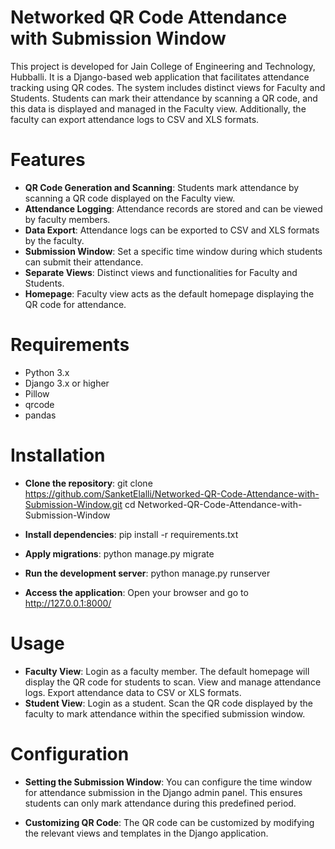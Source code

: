 # Networked QR Code Attendance with Submission Window
This project is developed for Jain College of Engineering and Technology, Hubballi. It is a Django-based web application that facilitates attendance tracking using QR codes. The system includes distinct views for Faculty and Students. Students can mark their attendance by scanning a QR code, and this data is displayed and managed in the Faculty view. Additionally, the faculty can export attendance logs to CSV and XLS formats.

# Features
- **QR Code Generation and Scanning**: Students mark attendance by scanning a QR code displayed on the Faculty view.
- **Attendance Logging**: Attendance records are stored and can be viewed by faculty members.
- **Data Export**: Attendance logs can be exported to CSV and XLS formats by the faculty.
- **Submission Window**: Set a specific time window during which students can submit their attendance.
- **Separate Views**: Distinct views and functionalities for Faculty and Students.
- **Homepage**: Faculty view acts as the default homepage displaying the QR code for attendance.

# Requirements
- Python 3.x
- Django 3.x or higher
- Pillow
- qrcode
- pandas

# Installation
- **Clone the repository**:
git clone https://github.com/SanketElalli/Networked-QR-Code-Attendance-with-Submission-Window.git
cd Networked-QR-Code-Attendance-with-Submission-Window

- **Install dependencies**:
pip install -r requirements.txt

- **Apply migrations**:
python manage.py migrate

- **Run the development server**:
python manage.py runserver

- **Access the application**:
Open your browser and go to http://127.0.0.1:8000/

# Usage
- **Faculty View**:
Login as a faculty member.
The default homepage will display the QR code for students to scan.
View and manage attendance logs.
Export attendance data to CSV or XLS formats.
- **Student View**:
Login as a student.
Scan the QR code displayed by the faculty to mark attendance within the specified submission window.

# Configuration
- **Setting the Submission Window**:
You can configure the time window for attendance submission in the Django admin panel. This ensures students can only mark attendance during this predefined period.

- **Customizing QR Code**:
The QR code can be customized by modifying the relevant views and templates in the Django application.
